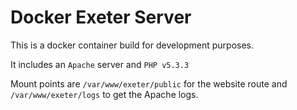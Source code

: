 # Docker Exeter Server

This is a docker container build for development purposes.

It includes an `Apache` server and `PHP v5.3.3`

Mount points are `/var/www/exeter/public` for the website route 
and `/var/www/exeter/logs` to get the Apache logs.
